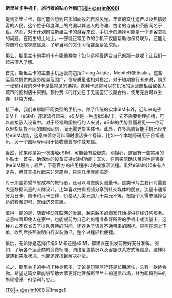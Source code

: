**斯里兰卡手机卡，旅行者的贴心伴侣[[TG💪+ @esim1088](https://t.me/s/esim1088)]**

提到斯里兰卡，你可能会想到它那如画般的自然风光、丰富的文化遗产以及热情好客的人民。这个位于印度洋上的岛国以其迷人的海滩、古老的寺庙和茶园闻名于世。然而，对于计划前往斯里兰卡的游客来说，手机卡的选择可能是一个不容忽视的问题。在陌生的土地上，一部能正常工作的手机不仅能帮助你保持联系，还能让你随时获取导航信息、了解当地的文化习俗甚至紧急求助。

那么，斯里兰卡的手机卡有哪些种类？如何选择最适合自己的那一款呢？让我们一起来深入了解。

首先，斯里兰卡的主要手机运营商包括Dialog Axiata、Mobitel和Etisalat。这些运营商提供的服务覆盖范围广，信号质量也相对稳定。对于短期旅行者来说，购买一张预付费的SIM卡是最常见的选择。这种卡通常可以在机场的运营商柜台或各大城市的便利店中买到。预付费卡的好处在于无需签订长期合约，使用完后可以丢弃，非常方便。

接下来，我们来聊聊不同类型的手机卡。除了传统的实体SIM卡外，近年来电子SIM卡（eSIM）逐渐流行起来。eSIM是一种虚拟SIM卡，它不需要物理插槽，可以直接嵌入设备中。对于经常跨国旅行的人来说，eSIM的优势显而易见——你可以轻松切换不同的国家网络，而无需更换实体卡。此外，许多高端智能手机已经支持eSIM功能，这意味着你可以同时激活多个号码，比如一个本地号码用于日常通讯，另一个国际号码用于接收重要邮件或短信。

当然，如果你是第一次接触eSIM，可能会有些疑惑。别担心，这里有一些实用的小贴士。首先，确保你的设备支持eSIM功能；其次，在购买前确认目的地是否提供eSIM服务；最后，下载官方的应用程序以完成激活流程。虽然eSIM听起来有点复杂，但其实操作起来非常简单，只需几步就能搞定。

对于那些希望节省成本的旅行者，还可以考虑购买流量卡。这类卡片主要针对需要大量数据流量的人群设计，比如喜欢拍摄视频分享到社交媒体的朋友。流量卡通常分为日卡、周卡和月卡三种，价格从几美元到几十美元不等。根据个人需求选择合适的套餐即可，既经济又实惠。

值得一提的是，随着移动互联网的发展，越来越多的商家开始提供在线订购服务。这意味着即使人在家中，也能提前为自己的旅程准备好所需的手机卡或流量卡。这种方式不仅省去了排队等待的时间，还避免了语言不通带来的困扰。只需在网上下单，收到后按照说明自行安装激活，整个过程轻松便捷。

最后，无论你是选择传统SIM卡还是eSIM，都建议在出发前做好充分准备。例如，了解各个运营商的资费标准、网络覆盖情况以及客服联系方式等信息。这样即便遇到突发状况，也能迅速找到解决办法。

总之，斯里兰卡的手机卡种类繁多，无论是短期旅行还是长期居住，总有一款适合你。希望这篇文章能够帮助大家更好地理解斯里兰卡的通信市场，并为即将到来的旅程增添一份便利与安心。

[[TG💪+ @esim1088](https://t.me/s/esim1088) ![Image](https://i.postimg.cc/4NQfJmqS/Snipaste-2025-05-13-00-14-12.png)]